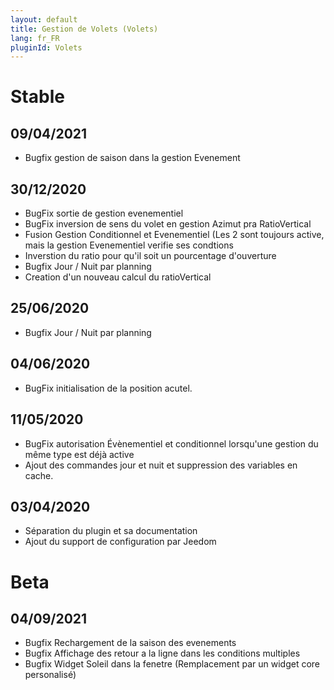 ```yaml
---
layout: default
title: Gestion de Volets (Volets)
lang: fr_FR
pluginId: Volets
---
```


# Stable
## 09/04/2021
* Bugfix gestion de saison dans la gestion Evenement

## 30/12/2020
* BugFix sortie de gestion evenementiel 
* BugFix inversion de sens du volet en gestion Azimut pra RatioVertical
* Fusion Gestion Conditionnel et Evenementiel (Les 2 sont toujours active, mais la gestion Evenementiel verifie ses condtions 
* Inverstion du ratio pour qu'il soit un pourcentage d'ouverture
* Bugfix Jour / Nuit par planning
* Creation d'un nouveau calcul du ratioVertical

## 25/06/2020
* Bugfix Jour / Nuit par planning

## 04/06/2020
* BugFix initialisation de la position acutel.

## 11/05/2020
* BugFix autorisation Évènementiel et conditionnel lorsqu'une gestion du même type est déjà active
* Ajout des commandes jour et nuit et suppression des variables en cache.

## 03/04/2020
* Séparation du plugin et sa documentation
* Ajout du support de configuration par Jeedom

# Beta
## 04/09/2021
* Bugfix Rechargement de la saison des evenements
* Bugfix Affichage des retour a la ligne dans les conditions multiples
* Bugfix Widget Soleil dans la fenetre (Remplacement par un widget core personalisé)

